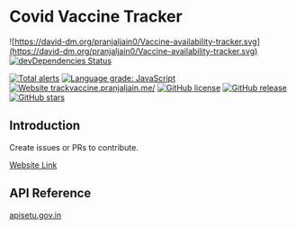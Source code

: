 # Covid Vaccine Tracker

![https://david-dm.org/pranjaljain0/Vaccine-availability-tracker.svg](https://david-dm.org/pranjaljain0/Vaccine-availability-tracker.svg) [![devDependencies Status](https://status.david-dm.org/gh/pranjaljain0/Vaccine-availability-tracker.svg?type=dev)](https://david-dm.org/pranjaljain0/Vaccine-availability-tracker?type=dev)

[![Total alerts](https://img.shields.io/lgtm/alerts/g/pranjaljain0/Vaccine-availability-tracker.svg?logo=lgtm&logoWidth=18)](https://lgtm.com/projects/g/pranjaljain0/Vaccine-availability-tracker/alerts/) [![Language grade: JavaScript](https://img.shields.io/lgtm/grade/javascript/g/pranjaljain0/Vaccine-availability-tracker.svg?logo=lgtm&logoWidth=18)](https://lgtm.com/projects/g/pranjaljain0/Vaccine-availability-tracker/context:javascript) [![Website trackvaccine.pranjaljain.me/](https://img.shields.io/website-up-down-green-red/http/trackvaccine.pranjaljain.me.svg)](https://pranjaljain.me) [![GitHub license](https://img.shields.io/github/license/pranjaljain0/Vaccine-availability-tracker.svg)](https://github.com/pranjaljain0/Vaccine-availability-tracker/blob/master/LICENSE) [![GitHub release](https://img.shields.io/github/release/pranjaljain0/Vaccine-availability-tracker.svg)](https://GitHub.com/pranjaljain0/Vaccine-availability-tracker/releases/) [![GitHub stars](https://img.shields.io/github/stars/pranjaljain0/Vaccine-availability-tracker.svg?style=social&label=Star&maxAge=2592000)](https://GitHub.com/pranjaljain0/Vaccine-availability-tracker/stargazers/)

## Introduction

Create issues or PRs to contribute.

[Website Link](http://trackvaccine.pranjaljain.me/)

## API Reference

[apisetu.gov.in](https://apisetu.gov.in/public/marketplace/api/cowin/cowin-protected-v2#/)
